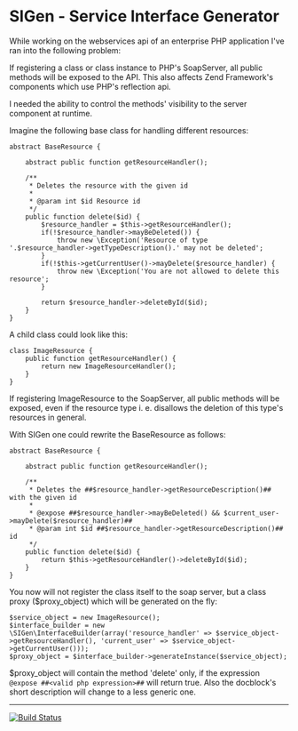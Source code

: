# SIGen - Service Interface Generator

While working on the webservices api of an enterprise PHP application I've ran into the following problem:

If registering a class or class instance to PHP's SoapServer, all public methods will be exposed to the API. This also
affects Zend Framework's components which use PHP's reflection api.

I needed the ability to control the methods' visibility to the server component at runtime.

Imagine the following base class for handling different resources:

    abstract BaseResource {

        abstract public function getResourceHandler();

        /**
         * Deletes the resource with the given id
         *
         * @param int $id Resource id
         */
        public function delete($id) {
            $resource_handler = $this->getResourceHandler();
            if(!$resource_handler->mayBeDeleted()) {
                throw new \Exception('Resource of type '.$resource_handler->getTypeDescription().' may not be deleted';
            }
            if(!$this->getCurrentUser()->mayDelete($resource_handler) {
                throw new \Exception('You are not allowed to delete this resource';
            }

            return $resource_handler->deleteById($id);
        }
    }

A child class could look like this:

    class ImageResource {
        public function getResourceHandler() {
            return new ImageResourceHandler();
        }
    }

If registering ImageResource to the SoapServer, all public methods will be exposed, even if the resource type i. e.
disallows the deletion of this type's resources in general.

With SIGen one could rewrite the BaseResource as follows:

    abstract BaseResource {

        abstract public function getResourceHandler();

        /**
         * Deletes the ##$resource_handler->getResourceDescription()## with the given id
         *
         * @expose ##$resource_handler->mayBeDeleted() && $current_user->mayDelete($resource_handler)##
         * @param int $id ##$resource_handler->getResourceDescription()## id
         */
        public function delete($id) {
            return $this->getResourceHandler()->deleteById($id);
        }
    }

You now will not register the class itself to the soap server, but a class proxy ($proxy_object) which will be generated
on the fly:

    $service_object = new ImageResource();
    $interface_builder = new \SIGen\InterfaceBuilder(array('resource_handler' => $service_object->getResourceHandler(), 'current_user' => $service_object->getCurrentUser()));
    $proxy_object = $interface_builder->generateInstance($service_object);

$proxy_object will contain the method 'delete' only, if the expression `@expose ##<valid php expression>##` will return
true. Also the docblock's short description will change to a less generic one.

----

[![Build Status](https://travis-ci.org/l-x/Fna.png?branch=master)](https://travis-ci.org/l-x/Fna)

